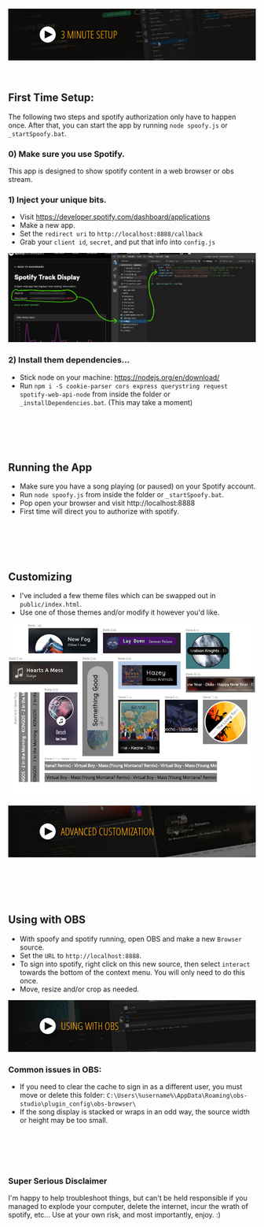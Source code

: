 [![Demo](readme_img/3-min-setup.jpg)](https://www.youtube.com/watch?v=uRdFTjPAMp8?vq=hd1080)

<br>

## First Time Setup:

The following two steps and spotify authorization only have to happen once. After that, you can start the app by running `node spoofy.js` or `_startSpoofy.bat`.


### 0) Make sure you use Spotify.

This app is designed to show spotify content in a web browser or obs stream.

### 1) Inject your unique bits.

- Visit https://developer.spotify.com/dashboard/applications
- Make a new app.
- Set the `redirect uri` to `http://localhost:8888/callback`
- Grab your `client id`, `secret`, and put that info into `config.js`

![Configure](readme_img/spoofyconfig.jpg?raw=true)

### 2) Install them dependencies...

- Stick node on your machine: https://nodejs.org/en/download/
- Run `npm i -S cookie-parser cors express querystring request spotify-web-api-node` from inside the folder or `_installDependencies.bat`. (This may take a moment)

<br>
<br>
<br>
<br>

## Running the App

- Make sure you have a song playing (or paused) on your Spotify account.
- Run `node spoofy.js` from inside the folder or `_startSpoofy.bat`.
- Pop open your browser and visit http://localhost:8888
- First time will direct you to authorize with spotify.

<br>
<br>
<br>
<br>

## Customizing

- I've included a few theme files which can be swapped out in `public/index.html`.
- Use one of those themes and/or modify it however you'd like.

![Themes](readme_img/customization.jpg?raw=true)

[![Customization](readme_img/advanced-customization.jpg)](https://www.youtube.com/watch?v=Jd5vY39jiGQ?vq=hd1080)

<br>
<br>
<br>
<br>

## Using with OBS

- With spoofy and spotify running, open OBS and make a new `Browser` source.
- Set the `URL` to `http://localhost:8888`.
- To sign into spotify, right click on this new source, then select `interact` towards the bottom of the context menu. You will only need to do this once.
- Move, resize and/or crop as needed.

[![OBS](readme_img/using-with-obs.jpg)](https://www.youtube.com/watch?v=h9Q0nQd6leA?vq=hd1080)

### Common issues in OBS:
- If you need to clear the cache to sign in as a different user, you must move or delete this folder: `C:\Users\%username%\AppData\Roaming\obs-studio\plugin_config\obs-browser\`
- If the song display is stacked or wraps in an odd way, the source width or height may be too small.

<br>
<br>
<br>
<br>

### Super Serious Disclaimer

I'm happy to help troubleshoot things, but can't be held responsible if you managed to explode your computer, delete the internet, incur the wrath of spotify, etc... Use at your own risk, and most importantly, enjoy. :)
